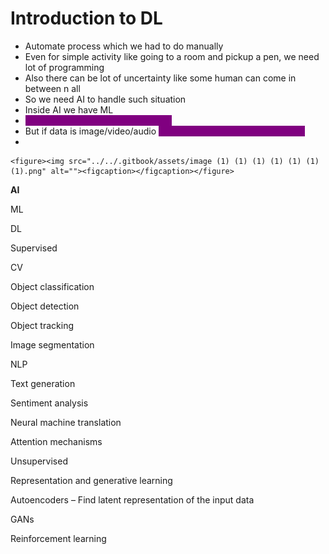 # Introduction to DL

* Automate process which we had to do manually
* Even for simple activity like going to a room and pickup a pen, we need lot of programming
* Also there can be lot of uncertainty like some human can come in between n all
* So we need AI to handle such situation
* Inside AI we have ML
* <mark style="color:purple;background-color:purple;">**ML solves more of structured data**</mark>
* But if data is image/video/audio <mark style="color:purple;background-color:purple;">**unstructured data, then we use DL**</mark>
*

    <figure><img src="../../.gitbook/assets/image (1) (1) (1) (1) (1) (1) (1).png" alt=""><figcaption></figcaption></figure>

**AI**

ML

&#x20;              DL

&#x20;                             Supervised

&#x20;                                            CV

&#x20;                                                           Object classification

&#x20;                                                           Object detection

&#x20;                                                           Object tracking

&#x20;                                                           Image segmentation

&#x20;                                            NLP

&#x20;                                                           Text generation

&#x20;                                                           Sentiment analysis

&#x20;                                                           Neural machine translation

&#x20;                                                           Attention mechanisms

&#x20;                             Unsupervised

&#x20;                                            Representation and generative learning

&#x20;                                                           Autoencoders – Find latent representation of the input data

&#x20;                                                           GANs

&#x20;                                            Reinforcement learning

&#x20;
